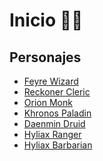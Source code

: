 # Inicio 🐉🎲

## Personajes 
  - [Feyre Wizard]()
  - [Reckoner Cleric]()
  - [Orion Monk]()
  - [Khronos Paladin]()
  - [Daenmin Druid]()
  - [Hyliax Ranger](personajes/hyliax_ranger.md)
  - [Hyliax Barbarian](personajes/hyliax_barbarian.md)